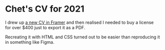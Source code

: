 # Chet's CV for 2021
I drew up [a new CV in Framer](https://framer.com/projects/CV-2021--n9sYtPRCkcGkvuRrjFtw-38B0G) and then realised I needed to buy a license for over $400 just to export it as a PDF.

Recreating it with HTML and CSS turned out to be easier than reproducing it in something like Figma.